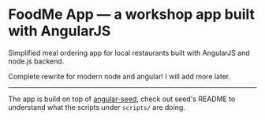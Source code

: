 # FoodMe App — a workshop app built with AngularJS

Simplified meal ordering app for local restaurants built with AngularJS
and node.js backend.

Complete rewrite for modern node and angular! I will add more later.

---

The app is build on top of [angular-seed](http://github.com/angular/angular-seed),
check out seed's README to understand what the scripts under `scripts/` are doing.
